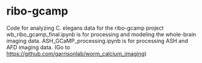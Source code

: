 # ribo-gcamp
Code for analyzing C. elegans data for the ribo-gcamp project
wb_ribo_gcamp_final.ipynb is for processing and modeling the whole-brain imaging data.
ASH_GCaMP_processing.ipynb is for processing ASH and AFD imaging data.
(Go to https://github.com/garrisonlab/worm_calcium_imaging)
